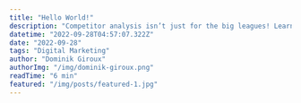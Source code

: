 ```yaml
---
title: "Hello World!"
description: "Competitor analysis isn’t just for the big leagues! Learn how to use it to shape and improve your content marketing strategy."
datetime: "2022-09-28T04:57:07.322Z"
date: "2022-09-28"
tags: "Digital Marketing"
author: "Dominik Giroux"
authorImg: "/img/dominik-giroux.png"
readTime: "6 min"
featured: "/img/posts/featured-1.jpg"
---
```

